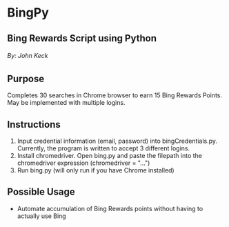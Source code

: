 # BingPy
## Bing Rewards Script using Python
###### By: John Keck

## Purpose
Completes 30 searches in Chrome browser to earn 15 Bing Rewards Points.  May be implemented with multiple logins.

## Instructions
1. Input credential information (email, password) into bingCredentials.py.  Currently, the program is written to accept 3 different logins.
2. Install chromedriver.  Open bing.py and paste the filepath into the chromedriver expression (chromedriver = "...")
3. Run bing.py (will only run if you have Chrome installed)

## Possible Usage
- Automate accumulation of Bing Rewards points without having to actually use Bing

